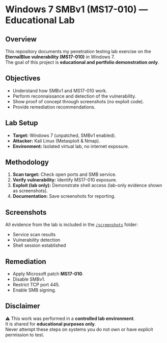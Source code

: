 # Windows 7 SMBv1 (MS17-010) — Educational Lab

## Overview
This repository documents my penetration testing lab exercise on the **EternalBlue vulnerability (MS17-010)** in Windows 7.  
The goal of this project is **educational and portfolio demonstration only**.

## Objectives
- Understand how SMBv1 and MS17-010 work.
- Perform reconnaissance and detection of the vulnerability.
- Show proof of concept through screenshots (no exploit code).
- Provide remediation recommendations.

## Lab Setup
- **Target:** Windows 7 (unpatched, SMBv1 enabled).  
- **Attacker:** Kali Linux (Metasploit & Nmap).  
- **Environment:** Isolated virtual lab, no internet exposure.

## Methodology
1. **Scan target:** Check open ports and SMB service.  
2. **Verify vulnerability:** Identify MS17-010 exposure.  
3. **Exploit (lab only):** Demonstrate shell access (lab-only evidence shown as screenshots).  
4. **Documentation:** Save screenshots for reporting.  

## Screenshots
All evidence from the lab is included in the [`/screenshots`](./screenshots) folder:
- Service scan results  
- Vulnerability detection  
- Shell session established  

## Remediation
- Apply Microsoft patch **MS17-010**.  
- Disable SMBv1.  
- Restrict TCP port 445.  
- Enable SMB signing.  

## Disclaimer
⚠️ This work was performed in a **controlled lab environment**.  
It is shared for **educational purposes only**.  
Never attempt these steps on systems you do not own or have explicit permission to test.


